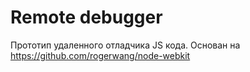 Remote debugger
===============

Прототип удаленного отладчика JS кода. Основан на https://github.com/rogerwang/node-webkit
